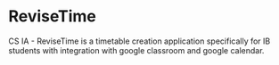 # ReviseTime
CS IA - ReviseTime is a timetable creation application specifically for IB students with integration with google classroom and google calendar.